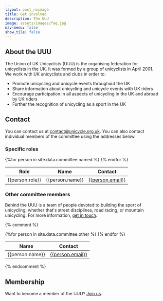 ```yaml
---
layout: post_noimage
title: Get involved
description: The UUU
image: assets/images/faq.jpg
nav-menu: false
show_tile: false
---
```

## About the UUU

The Union of UK Unicyclists (UUU) is the organising federation for unicyclists in the UK. It was formed by a group of
unicyclists in April 2001. We work with UK unicyclists and clubs in order to:

* Promote unicycling and unicycle events throughout the UK
* Share information about unicycling and unicycle events with UK riders
* Encourage participation in all aspects of unicycling in the UK and abroad by UK riders
* Further the recognition of unicycling as a sport in the UK

## Contact

You can contact us at [contact@unicycle.org.uk](mailto:contact@unicycle.org.uk). You can also contact individual members of the committee using the addresses below.

### Specific roles

<table>
  <thead>
    <tr>
      <th>Role</th>
      <th>Name</th>
      <th>Contact</th>
    </tr>
  </thead>
{%for person in site.data.committee.named %}
  <tr>
    <td>{{person.role}}</td>
    <td>{{person.name}}</td>
    <td><a href="mailto:{{person.email}}">{{person.email}}</a></td>
  </tr>
{% endfor %}
</table>

### Other committee members

Behind the UUU is a team of people devoted to building the sport of unicycling, whether that's street disciplines, road racing, or mountain unicycling. For more information, [get in touch](mailto:contact@unicycle.org.uk).

{% comment %}

<table>
  <thead>
    <tr>
      <th>Name</th>
      <th>Contact</th>
    </tr>
  </thead>
{%for person in site.data.committee.other %}
  <tr>
    <td>{{person.name}}</td>
    <td><a href="mailto:{{person.email}}">{{person.email}}</a></td>
  </tr>
{% endfor %}
</table>

{% endcomment %}

## Membership

Want to become a member of the UUU? [Join us](https://unicycle.org.uk/joinus.html).
